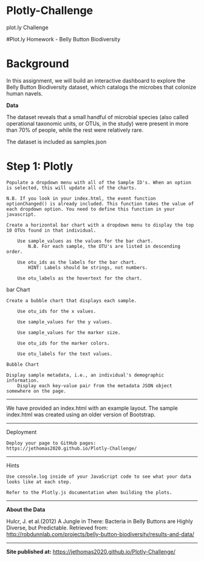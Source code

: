 # Plotly-Challenge
plot.ly Challenge


#Plot.ly Homework - Belly Button Biodiversity

# Background

In this assignment, we will build an interactive dashboard to explore the Belly Button Biodiversity dataset, which catalogs the microbes that colonize human navels.

**Data**

The dataset reveals that a small handful of microbial species (also called operational taxonomic units, or OTUs, in the study) were present in more than 70% of people, while the rest were relatively rare.

The dataset is included as samples.json


# Step 1: Plotly

    Populate a dropdown menu with all of the Sample ID's. When an option is selected, this will update all of the charts.

    N.B. If you look in your index.html, the event function optionChanged() is already included. This function takes the value of each dropdown option. You need to define this function in your javascript.

    Create a horizontal bar chart with a dropdown menu to display the top 10 OTUs found in that individual.

        Use sample_values as the values for the bar chart.
            N.B. For each sample, the OTU's are listed in descending order.

        Use otu_ids as the labels for the bar chart.
            HINT: Labels should be strings, not numbers.

        Use otu_labels as the hovertext for the chart.

bar Chart

    Create a bubble chart that displays each sample.

        Use otu_ids for the x values.

        Use sample_values for the y values.

        Use sample_values for the marker size.

        Use otu_ids for the marker colors.

        Use otu_labels for the text values.

    Bubble Chart

    Display sample metadata, i.e., an individual's demographic information.
        Display each key-value pair from the metadata JSON object somewhere on the page.

----------------------------

We have provided an index.html with an example layout. The sample index.html was created using an older version of Bootstrap.



----------------------------------------------------
Deployment

    Deploy your page to GitHub pages: https://jethomas2020.github.io/Plotly-Challenge/

---------------------------------------------   
Hints

    Use console.log inside of your JavaScript code to see what your data looks like at each step.

    Refer to the Plotly.js documentation when building the plots.

-----------------------------------------------
**About the Data**

Hulcr, J. et al.(2012) A Jungle in There: Bacteria in Belly Buttons are Highly Diverse, but Predictable. Retrieved from: http://robdunnlab.com/projects/belly-button-biodiversity/results-and-data/

-------------------------------
**Site published at:**   https://jethomas2020.github.io/Plotly-Challenge/

